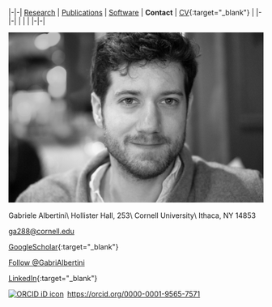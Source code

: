 |-|-|
[Research](research.md) | [Publications](publications.md) | [Software](software.md) | **Contact** | [CV](gabriele_albertini_vitae.pdf){:target="_blank"} |
|-|-|
| | |
|-|-|

<!--<img src="images/profile_photo_id_bw.png" onmouseover="this.src='images/IMG-9237_ski_crop.JPG'" onmouseout="this.src='images/profile_photo_id_bw.png'" /> -->

<!--<img src="images/profile_photo_id_bw.png" onmouseover="this.src='images/IMG_9317-2_utah_small.jpg'" onmouseout="this.src='images/profile_photo_id_bw.png'" /> -->

<img src="images/profile_photo_id_bw.jpg" onmouseover="this.src='images/IMG-8773_mnt_pleasant_crop.JPG'" onmouseout="this.src='images/profile_photo_id_bw.jpg'" /> 

Gabriele Albertini\\
Hollister Hall, 253\\
Cornell University\\
Ithaca, NY 14853

[ga288@cornell.edu](mailto:ga288@cornell.edu)
	
<!--Twitter: [@GabriAlbertini](https://twitter.com/GabriAlbertini){:target="_blank"}-->





[GoogleScholar](https://scholar.google.com/citations?user=hcGejO0AAAAJ&hl){:target="_blank"}

<a href="https://twitter.com/GabriAlbertini?ref_src=twsrc%5Etfw" class="twitter-follow-button" data-show-count="false">Follow @GabriAlbertini</a><script async src="https://platform.twitter.com/widgets.js" charset="utf-8"></script>

[LinkedIn](https://www.linkedin.com/in/gabriele-albertini-19005432/){:target="_blank"}

<!--
<script type="text/javascript" src="https://platform.linkedin.com/badges/js/profile.js" async defer></script>
<div class="LI-profile-badge"  data-version="v1" data-size="medium" data-locale="it_IT" data-type="horizontal" data-theme="light" data-vanity="gabriele-albertini-19005432"><a class="LI-simple-link" href='https://www.linkedin.com/in/gabriele-albertini-19005432?trk=profile-badge'>Gabriele Albertini</a></div>
-->

<div itemscope itemtype="https://schema.org/Person"><a itemprop="sameAs" content="https://orcid.org/0000-0001-9565-7571" href="https://orcid.org/0000-0001-9565-7571" target="orcid.widget" rel="me noopener noreferrer" style="vertical-align:top;"><img src="https://orcid.org/sites/default/files/images/orcid_16x16.png" style="width:1em;margin-right:.5em;" alt="ORCID iD icon">https://orcid.org/0000-0001-9565-7571</a></div> 
